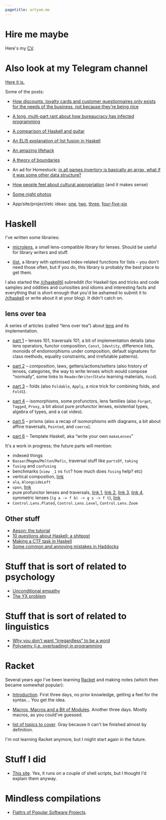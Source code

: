 ```yaml
---
pagetitle: artyom.me
---
```


# Hire me maybe

Here's my [CV](/cv).

# Also look at my Telegram channel

[Here it is.](https://telegram.me/lightgreen_life)

Some of the posts:

  * [How discounts, loyalty cards and customer questionnaires only exists for the needs of the business, not because they're being nice](https://telegram.me/lightgreen_life/8)

  * [A long, multi-part rant about how bureaucracy has infected programming](https://telegram.me/lightgreen_life/73)

  * [A comparison of Haskell and guitar](https://telegram.me/lightgreen_life/56)

  * [An ELI5 explanation of list fusion in Haskell](https://telegram.me/lightgreen_life/58)

  * [An amazing lifehack](https://telegram.me/lightgreen_life/60)

  * [A theory of boundaries](https://telegram.me/lightgreen_life/44)

  * An ad for Homestuck: [in all games invertory is basically an array, what if it was some other data structure?](https://telegram.me/lightgreen_life/15)

  * [How people feel about cultural appropriation](https://telegram.me/lightgreen_life/28) (and it makes sense)

  * [Some night photos](https://telegram.me/lightgreen_life/69)

  * App/site/project/etc ideas:
      [one](https://telegram.me/lightgreen_life/31),
      [two](https://telegram.me/lightgreen_life/25),
      [three](https://telegram.me/lightgreen_life/38),
      [four-five-six](https://telegram.me/lightgreen_life/64)

# Haskell

I've written some libraries:

  * [microlens](@gh:aelve/microlens), a small lens-compatible library for lenses. Should be useful for library writers and stuff.

  * [ilist](@gh:aelve/ilist), a library with optimised index-related functions for lists – you don't need those often, but if you do, this library is probably the best place to get them.

I also started the [/r/haskelltil](http://reddit.com/r/haskelltil) subreddit (for Haskell tips and tricks and code samples and oddities and curiosities and idioms and interesting facts and everything that is short enough that you'd be ashamed to submit it to [/r/haskell](http://reddit.com/r/haskell) or write about it at your blog). It didn't catch on.

## lens over tea

A series of articles (called “lens over tea”) about [lens](@hackage) and its implementation.

  * [part 1](/lens-over-tea-1) – lenses 101, traversals 101, a bit of implementation details (also lens operators, functor composition, `Const`, `Identity`, difference lists, monoids of endomorphisms under composition, default signatures for class methods, equality constraints, and irrefutable patterns).

  * [part 2](/lens-over-tea-2) – composition, laws, getters/actions/setters (also history of lenses, categories, the way to write lenses which would compose “normally”, some links to `Reader`/`Writer`/`State` learning materials, `Void`).

  * [part 3](/lens-over-tea-3) – folds (also `Foldable`, `Apply`, a nice trick for combining folds, and `Fold1`).

  * [part 4](/lens-over-tea-4) – isomorphisms, some profunctors, lens families (also `Forget`, `Tagged`, `Proxy`, a bit about pure profunctor lenses, existential types, algebra of types, and a cat video).

  * [part 5](/lens-over-tea-5) – prisms (also a recap of isomorphisms with diagrams, a bit about affine traversals, `Pointed`, and `coerce`).

  * [part 6](/lens-over-tea-6) – Template Haskell, aka “write your own `makeLenses`”

It's a work in progress; the future parts will mention:

  * indexed things
  * `Bazaar`/`Magma`/`Molten`/`Mafic`, traversal stuff like `partsOf`, `taking`
  * `fusing` and `confusing`
  * benchmarks (`view _1` vs `fst`? how much does `fusing` help? etc)
  * vertical composition, [link](http://stackoverflow.com/a/17529470/615030)
  * `ala`, `AlongsideLeft`
  * `upon`, [link](http://stackoverflow.com/q/17006679/615030)
  * pure profunctor lenses and traversals, [link 1](https://www.reddit.com/r/haskell/comments/1jeo0p/theres_a_massive_gap_between_the_average_and/cbe1ebv), [link 2](https://github.com/purescript-contrib/purescript-lens/issues/26), [link 3](http://lpaste.net/103359), [link 4](http://r6research.livejournal.com/27476.html), symmetric lenses (`(g a -> f b) -> g s -> f t`), [link](http://slbkbs.org/pr.hs)
  * `Control.Lens.Plated`, `Control.Lens.Level`, `Control.Lens.Zoom`

## Other stuff

  * [Aeson: the tutorial](/aeson)
  * [10 questions about Haskell: a shitpost](/haskell-10)
  * [Making a CTF task in Haskell](/haskell-ctf)
  * [Some common and annoying mistakes in Haddocks](/haddock-mistakes)

# Stuff that is sort of related to psychology

  * [Unconditional empathy](/empathy-consequentialism)
  * [The YX problem](/yx)

# Stuff that is sort of related to linguistics

  * [Why you don't want “irregardless” to be a word](/irregardless)
  * [Polysemy (i.e. overloading) in programming](/polysemy)

# Racket

Several years ago I've been learning [Racket](@w:Racket (programming language)) and making notes (which then became somewhat popular):

  * [Introduction](/learning-racket-1). First three days, no prior knowledge, getting a feel for the syntax... You get the idea.

  * [Macros, Macros and a Bit of Modules](/learning-racket-2). Another three days. Mostly macros, as you could've guessed.

<div class="gray">

  * [list of topics to cover](/racket-topics). Gray because it can't be finished almost by definition.

</div>

I'm not learning Racket anymore, but I might start again in the future.

# Stuff I did

  * [This site](/inside). Yes, it runs on a couple of shell scripts, but I thought I'd explain them anyway.

# Mindless compilations

  * [Flattrs of Popular Software Projects](/flattrs).
